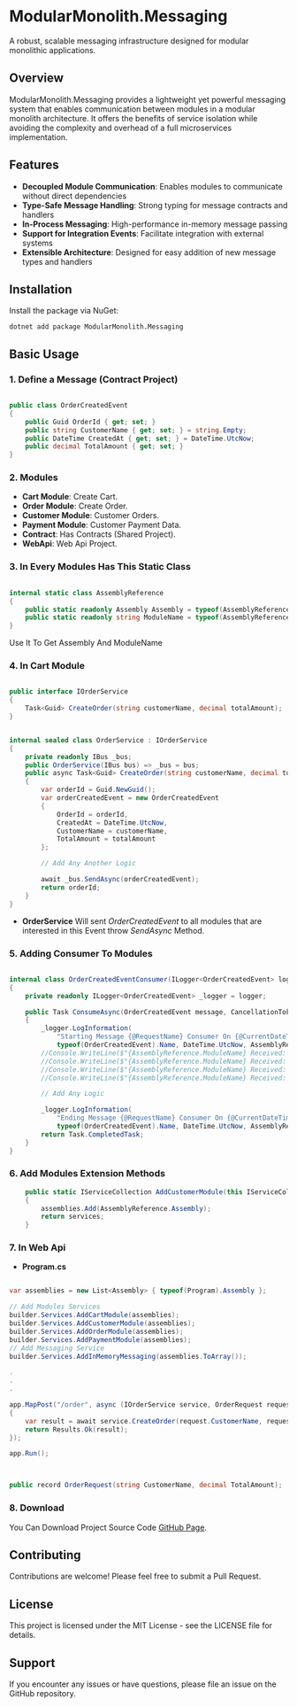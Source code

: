 # ModularMonolith.Messaging

A robust, scalable messaging infrastructure designed for modular monolithic applications.

## Overview

ModularMonolith.Messaging provides a lightweight yet powerful messaging system that enables communication between modules in a modular monolith architecture. It offers the benefits of service isolation while avoiding the complexity and overhead of a full microservices implementation.

## Features

- **Decoupled Module Communication**: Enables modules to communicate without direct dependencies
- **Type-Safe Message Handling**: Strong typing for message contracts and handlers
- **In-Process Messaging**: High-performance in-memory message passing
- **Support for Integration Events**: Facilitate integration with external systems
- **Extensible Architecture**: Designed for easy addition of new message types and handlers

## Installation

Install the package via NuGet:

```shell
dotnet add package ModularMonolith.Messaging
```

## Basic Usage

### 1. Define a Message (Contract Project)

```csharp

public class OrderCreatedEvent
{
    public Guid OrderId { get; set; }
    public string CustomerName { get; set; } = string.Empty;
    public DateTime CreatedAt { get; set; } = DateTime.UtcNow;
    public decimal TotalAmount { get; set; }
}
```

### 2. Modules 

- **Cart Module**: Create Cart.
- **Order Module**: Create Order.
- **Customer Module**: Customer Orders.
- **Payment Module**: Customer Payment Data.
- **Contract**: Has Contracts (Shared Project).
- **WebApi**: Web Api Project.

### 3. In Every Modules Has This Static Class

```csharp

internal static class AssemblyReference
{
    public static readonly Assembly Assembly = typeof(AssemblyReference).Assembly;
    public static readonly string ModuleName = typeof(AssemblyReference).Assembly.GetName().Name!;
}

```

Use It To Get Assembly And ModuleName


### 4. In Cart Module

```csharp

public interface IOrderService
{
    Task<Guid> CreateOrder(string customerName, decimal totalAmount);
}

```

```csharp

internal sealed class OrderService : IOrderService
{
    private readonly IBus _bus;
    public OrderService(IBus bus) => _bus = bus;
    public async Task<Guid> CreateOrder(string customerName, decimal totalAmount)
    {
        var orderId = Guid.NewGuid();
        var orderCreatedEvent = new OrderCreatedEvent
        {
            OrderId = orderId,
            CreatedAt = DateTime.UtcNow,
            CustomerName = customerName,
            TotalAmount = totalAmount
        };

        // Add Any Another Logic

        await _bus.SendAsync(orderCreatedEvent);
        return orderId;
    }
}

```

- **OrderService** Will sent *OrderCreatedEvent* to all modules that are interested in this Event throw *SendAsync* Method.

### 5. Adding Consumer To Modules

```csharp

internal class OrderCreatedEventConsumer(ILogger<OrderCreatedEvent> logger) : IConsumer<OrderCreatedEvent>
{
    private readonly ILogger<OrderCreatedEvent> _logger = logger;

    public Task ConsumeAsync(OrderCreatedEvent message, CancellationToken cancellationToken)
    {
        _logger.LogInformation(
            "Starting Message {@RequestName} Consumer On {@CurrentDateTime} on {Module}",
            typeof(OrderCreatedEvent).Name, DateTime.UtcNow, AssemblyReference.ModuleName);
        //Console.WriteLine($"{AssemblyReference.ModuleName} Received: From Customer: {message.CustomerName}");
        //Console.WriteLine($"{AssemblyReference.ModuleName} Received: From Total Amount: {message.TotalAmount}");
        //Console.WriteLine($"{AssemblyReference.ModuleName} Received: From Order Id: {message.OrderId}");
        //Console.WriteLine($"{AssemblyReference.ModuleName} Received: From Created At: {message.CreatedAt}");

        // Add Any Logic

        _logger.LogInformation(
            "Ending Message {@RequestName} Consumer On {@CurrentDateTime} on {Module}",
            typeof(OrderCreatedEvent).Name, DateTime.UtcNow, AssemblyReference.ModuleName);
        return Task.CompletedTask;
    }
}


```

### 6. Add Modules Extension Methods 

```csharp
    public static IServiceCollection AddCustomerModule(this IServiceCollection services, List<Assembly> assemblies)
    {
        assemblies.Add(AssemblyReference.Assembly);
        return services;
    }
```

### 7. In Web Api 

- **Program.cs**

```csharp

var assemblies = new List<Assembly> { typeof(Program).Assembly };

// Add Modules Services
builder.Services.AddCartModule(assemblies);
builder.Services.AddCustomerModule(assemblies);
builder.Services.AddOrderModule(assemblies);
builder.Services.AddPaymentModule(assemblies);
// Add Messaging Service
builder.Services.AddInMemoryMessaging(assemblies.ToArray());

.
.
.

app.MapPost("/order", async (IOrderService service, OrderRequest request) =>
{
    var result = await service.CreateOrder(request.CustomerName, request.TotalAmount);
    return Results.Ok(result);
});

app.Run();



public record OrderRequest(string CustomerName, decimal TotalAmount);

```

### 8. Download

You Can Download Project Source Code [GitHub Page](https://github.com/hakimsameh/ModularMonolith.Messaging.Solution).


## Contributing

Contributions are welcome! Please feel free to submit a Pull Request.

## License

This project is licensed under the MIT License - see the LICENSE file for details.

## Support

If you encounter any issues or have questions, please file an issue on the GitHub repository.
